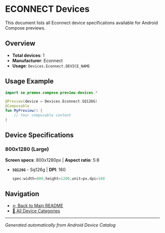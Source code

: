 # ECONNECT Devices

This document lists all Econnect device specifications available for Android Compose previews.

## Overview

- **Total devices**: 1
- **Manufacturer**: Econnect
- **Usage**: `Devices.Econnect.DEVICE_NAME`

## Usage Example

```kotlin
import se.premex.compose.preview.devices.*

@Preview(device = Devices.Econnect.SQ126G)
@Composable
fun MyPreview() {
    // Your composable content
}
```

## Device Specifications

### 800x1280 (Large)

**Screen specs**: 800x1280px | **Aspect ratio**: 5:8

- **`SQ126G`** - Sq126g | **DPI**: 160
  ```kotlin
  spec:width=800,height=1280,unit=px,dpi=160
  ```

## Navigation

- [← Back to Main README](../../README.md)
- [📱 All Device Categories](../README.md)

---
*Generated automatically from Android Device Catalog*
